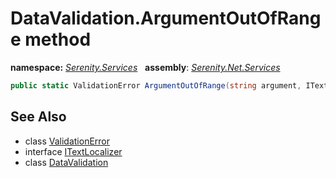 # DataValidation.ArgumentOutOfRange method
**namespace:** *[Serenity.Services](../../README.md#serenity.services-namespace)*   **assembly**: *[Serenity.Net.Services](../../README.md)*

```csharp
public static ValidationError ArgumentOutOfRange(string argument, ITextLocalizer localizer)
```

## See Also

* class [ValidationError](../Serenity.Net.Core/../ValidationError.md)
* interface [ITextLocalizer](../Serenity.Net.Core/../../Serenity/ITextLocalizer.md)
* class [DataValidation](../DataValidation.md)